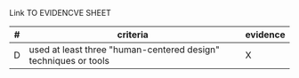 Link TO EVIDENCVE SHEET

|#|criteria|evidence|
|-------|---------------|------------------|
|D|used at least three "human-centered design" techniques or tools | X|
